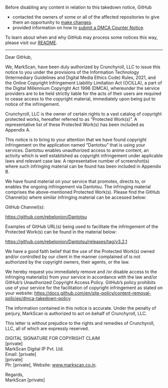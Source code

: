 Before disabling any content in relation to this takedown notice, GitHub
- contacted the owners of some or all of the affected repositories to give them an opportunity to [make changes](https://docs.github.com/en/github/site-policy/dmca-takedown-policy#a-how-does-this-actually-work).
- provided information on how to [submit a DMCA Counter Notice](https://docs.github.com/en/articles/guide-to-submitting-a-dmca-counter-notice).

To learn about when and why GitHub may process some notices this way, please visit our [README](https://github.com/github/dmca/blob/master/README.md#anatomy-of-a-takedown-notice).

---

Dear GitHub,

We, MarkScan, have been duly authorized by Crunchyroll, LLC to issue this notice to you under the provisions of the Information Technology (Intermediary Guidelines and Digital Media Ethics Code) Rules, 2021, and the Online Copyright Infringement Liability Limitation Act (OCILLA), a part of the Digital Millennium Copyright Act 1998 (DMCA), whereunder the service providers are to be held strictly liable for the acts of their users are required to cease access to the copyright material, immediately upon being put to notice of the infringement.

Crunchyroll, LLC is the owner of certain rights to a vast catalog of copyright protected works, hereafter referred to as “Protected Work(s)”. A representative list of these Protected Work(s) has been included as Appendix A.


This notice is to bring to your attention that we have found copyright infringement on the application named “Dantotsu” that is using your services. Dantotsu enables unauthorized access to anime content, an activity which is well established as copyright infringement under applicable laws and relevant case law. A representative number of screenshot(s) where such infringing material can be found has been included in Appendix B.


We have found material on your service that promotes, directs to, or enables the ongoing infringement via Dantotsu. The infringing material comprises the above-mentioned Protected Work(s). Please find the GitHub Channel(s) where similar infringing material can be accessed below:

GitHub Channel(s):

https://github.com/rebelonion/Dantotsu

Examples of GitHub URL(s) being used to facilitate the infringement of the Protected Work(s) can be found in the material below:

https://github.com/rebelonion/Dantotsu/releases/tag/v3.2.1

We have a good faith belief that the use of the Protected Work(s) owned and/or controlled by our client in the manner complained of is not authorized by the copyright owners, their agents, or the law.


We hereby request you immediately remove and /or disable access to the infringing material(s) from your service in accordance with the law and/or GitHub’s Unauthorized Copyright Access Policy. GitHub’s policy prohibits use of your service for the facilitation of copyright infringement as stated on your website: https://docs.github.com/en/site-policy/content-removal-policies/dmca-takedown-policy

The information contained in this notice is accurate. Under the penalty of perjury, MarkScan is authorized to act on behalf of Crunchyroll, LLC.

This letter is without prejudice to the rights and remedies of Crunchyroll, LLC, all of which are expressly reserved.

DIGITAL SIGNATURE FOR COPYRIGHT CLAIM  
[private]  
MarkScan Digital IP Pvt. Ltd.  
Email: [private]  
[private]  
Ph: [private], Website: www.markscan.co.in.

Regards,  
MarkScan [private]  
